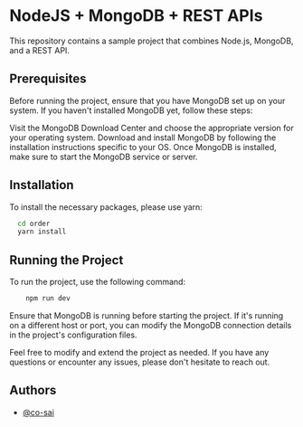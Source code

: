 
# NodeJS + MongoDB + REST APIs

This repository contains a sample project that combines Node.js, MongoDB, and a REST API.


## Prerequisites
Before running the project, ensure that you have MongoDB set up on your system. If you haven't installed MongoDB yet, follow these steps:

Visit the MongoDB Download Center and choose the appropriate version for your operating system.
Download and install MongoDB by following the installation instructions specific to your OS.
Once MongoDB is installed, make sure to start the MongoDB service or server.


## Installation

To install the necessary packages, please use yarn:

```bash
  cd order
  yarn install
```

## Running the Project
To run the project, use the following command:

```bash
    npm run dev
```

Ensure that MongoDB is running before starting the project. If it's running on a different host or port, you can modify the MongoDB connection details in the project's configuration files.

Feel free to modify and extend the project as needed. If you have any questions or encounter any issues, please don't hesitate to reach out.
## Authors

- [@co-sai](https://github.com/co-sai)

